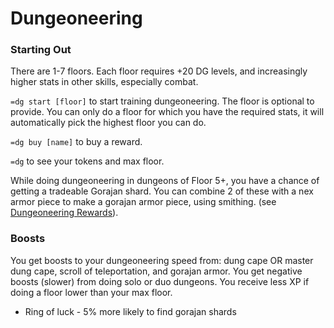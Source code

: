 # Dungeoneering

### Starting Out

There are 1-7 floors. Each floor requires +20 DG levels, and increasingly higher stats in other skills, especially combat.

`=dg start [floor]` to start training dungeoneering. The floor is optional to provide. You can only do a floor for which you have the required stats, it will automatically pick the highest floor you can do.

`=dg buy [name]` to buy a reward.

`=dg` to see your tokens and max floor.

While doing dungeoneering in dungeons of Floor 5+, you have a chance of getting a tradeable Gorajan shard. You can combine 2 of these with a nex armor piece to make a gorajan armor piece, using smithing. \(see [Dungeoneering Rewards](dg-rewards.md)\).

### Boosts

You get boosts to your dungeoneering speed from: dung cape OR master dung cape, scroll of teleportation, and gorajan armor. You get negative boosts \(slower\) from doing solo or duo dungeons. You receive less XP if doing a floor lower than your max floor.

* Ring of luck - 5% more likely to find gorajan shards

